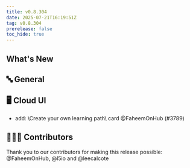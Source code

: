 ```yaml
---
title: v0.8.304
date: 2025-07-21T16:19:51Z
tag: v0.8.304
prerelease: false
toc_hide: true
---
```


## What's New
## 🔤 General
## 🖥 Cloud UI

- add: \Create your own learning path\ card @FaheemOnHub (#3789)

## 👨🏽‍💻 Contributors

Thank you to our contributors for making this release possible:
@FaheemOnHub, @l5io and @leecalcote

